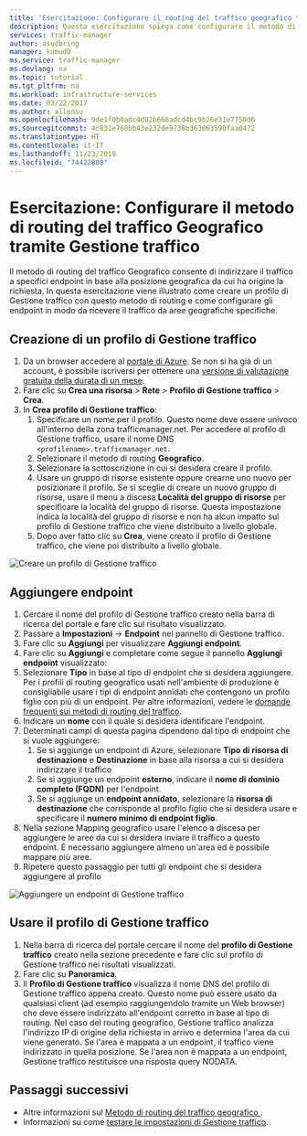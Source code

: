 ```yaml
---
title: 'Esercitazione: Configurare il routing del traffico geografico tramite Gestione traffico di Azure'
description: Questa esercitazione spiega come configurare il metodo di routing del traffico geografico tramite Gestione traffico di Azure
services: traffic-manager
author: asudbring
manager: kumudD
ms.service: traffic-manager
ms.devlang: na
ms.topic: tutorial
ms.tgt_pltfrm: na
ms.workload: infrastructure-services
ms.date: 03/22/2017
ms.author: allensu
ms.openlocfilehash: 9de1f0b0adc4d82b666adcd4bc9b26e31e7750d6
ms.sourcegitcommit: 4c831e768bb43e232de9738b363063590faa0472
ms.translationtype: HT
ms.contentlocale: it-IT
ms.lasthandoff: 11/23/2019
ms.locfileid: "74422808"
---
```

# <a name="tutorial-configure-the-geographic-traffic-routing-method-using-traffic-manager"></a>Esercitazione: Configurare il metodo di routing del traffico Geografico tramite Gestione traffico

Il metodo di routing del traffico Geografico consente di indirizzare il traffico a specifici endpoint in base alla posizione geografica da cui ha origine la richiesta. In questa esercitazione viene illustrato come creare un profilo di Gestione traffico con questo metodo di routing e come configurare gli endpoint in modo da ricevere il traffico da aree geografiche specifiche.

## <a name="create-a-traffic-manager-profile"></a>Creazione di un profilo di Gestione traffico

1. Da un browser accedere al [portale di Azure](https://portal.azure.com). Se non si ha già di un account, è possibile iscriversi per ottenere una [versione di valutazione gratuita della durata di un mese](https://azure.microsoft.com/free/).
2. Fare clic su **Crea una risorsa** > **Rete** > **Profilo di Gestione traffico** > **Crea**.
4. In **Crea profilo di Gestione traffico**:
    1. Specificare un nome per il profilo. Questo nome deve essere univoco all'interno della zona trafficmanager.net. Per accedere al profilo di Gestione traffico, usare il nome DNS `<profilename>.trafficmanager.net`.
    2. Selezionare il metodo di routing **Geografico**.
    3. Selezionare la sottoscrizione in cui si desidera creare il profilo.
    4. Usare un gruppo di risorse esistente oppure crearne uno nuovo per posizionare il profilo. Se si sceglie di creare un nuovo gruppo di risorse, usare il menu a discesa **Località del gruppo di risorse** per specificare la località del gruppo di risorse. Questa impostazione indica la località del gruppo di risorse e non ha alcun impatto sul profilo di Gestione traffico che viene distribuito a livello globale.
    5. Dopo aver fatto clic su **Crea**, viene creato il profilo di Gestione traffico, che viene poi distribuito a livello globale.

![Creare un profilo di Gestione traffico](./media/traffic-manager-geographic-routing-method/create-traffic-manager-profile.png)

## <a name="add-endpoints"></a>Aggiungere endpoint

1. Cercare il nome del profilo di Gestione traffico creato nella barra di ricerca del portale e fare clic sul risultato visualizzato.
2. Passare a **Impostazioni** -> **Endpoint** nel pannello di Gestione traffico.
3. Fare clic su **Aggiungi** per visualizzare **Aggiungi endpoint**.
3. Fare clic su **Aggiungi** e completare come segue il pannello **Aggiungi endpoint** visualizzato:
4. Selezionare **Tipo** in base al tipo di endpoint che si desidera aggiungere. Per i profili di routing geografico usati nell'ambiente di produzione è consigliabile usare i tipi di endpoint annidati che contengono un profilo figlio con più di un endpoint. Per altre informazioni, vedere le [domande frequenti sui metodi di routing del traffico](traffic-manager-FAQs.md).
5. Indicare un **nome** con il quale si desidera identificare l'endpoint.
6. Determinati campi di questa pagina dipendono dal tipo di endpoint che si vuole aggiungere:
    1. Se si aggiunge un endpoint di Azure, selezionare **Tipo di risorsa di destinazione** e **Destinazione** in base alla risorsa a cui si desidera indirizzare il traffico
    2. Se si aggiunge un endpoint **esterno**, indicare il **nome di dominio completo (FQDN)** per l'endpoint.
    3. Se si aggiunge un **endpoint annidato**, selezionare la **risorsa di destinazione** che corrisponde al profilo figlio che si desidera usare e specificare il **numero minimo di endpoint figlio**.
7. Nella sezione Mapping geografico usare l'elenco a discesa per aggiungere le aree da cui si desidera inviare il traffico a questo endpoint. È necessario aggiungere almeno un'area ed è possibile mappare più aree.
8. Ripetere questo passaggio per tutti gli endpoint che si desidera aggiungere al profilo

![Aggiungere un endpoint di Gestione traffico](./media/traffic-manager-geographic-routing-method/add-traffic-manager-endpoint.png)

## <a name="use-the-traffic-manager-profile"></a>Usare il profilo di Gestione traffico
1.  Nella barra di ricerca del portale cercare il nome del **profilo di Gestione traffico** creato nella sezione precedente e fare clic sul profilo di Gestione traffico nei risultati visualizzati.
2. Fare clic su **Panoramica**.
3. Il **Profilo di Gestione traffico** visualizza il nome DNS del profilo di Gestione traffico appena creato. Questo nome può essere usato da qualsiasi client (ad esempio raggiungendolo tramite un Web browser) che deve essere indirizzato all'endpoint corretto in base al tipo di routing.  Nel caso del routing geografico, Gestione traffico analizza l'indirizzo IP di origine della richiesta in arrivo e determina l'area da cui viene generato. Se l'area è mappata a un endpoint, il traffico viene indirizzato in quella posizione. Se l'area non è mappata a un endpoint, Gestione traffico restituisce una risposta query NODATA.

## <a name="next-steps"></a>Passaggi successivi

- Altre informazioni sul [Metodo di routing del traffico geografico ](traffic-manager-routing-methods.md#geographic).
- Informazioni su come [testare le impostazioni di Gestione traffico](traffic-manager-testing-settings.md).
